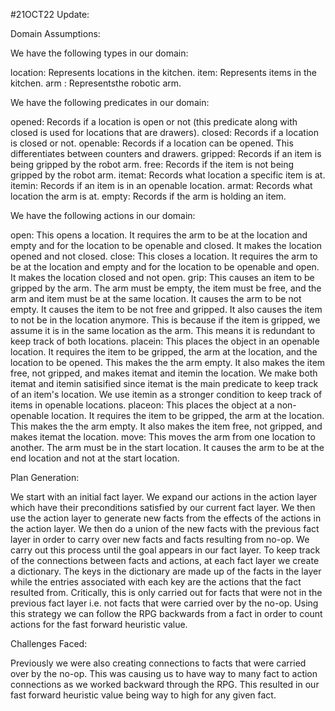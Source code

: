 #21OCT22 Update:

Domain Assumptions:

We have the following types in our domain:

location: Represents locations in the kitchen.
item: Represents items in the kitchen.
arm : Representsthe robotic arm.

We have the following predicates in our domain:

opened: Records if a location is open or not (this predicate along with closed is used for locations that are drawers).
closed: Records if a location is closed or not.
openable: Records if a location can be opened. This differentiates between counters and drawers.
gripped: Records if an item is being gripped by the robot arm.
free: Records if the item is not being gripped by the robot arm.
itemat: Records what location a specific item is at.
itemin: Records if an item is in an openable location. 
armat: Records what location the arm is at.
empty: Records if the arm is holding an item.

We have the following actions in our domain:

open: This opens a location. It requires the arm to be at the location and empty and for the location to be openable and closed. It makes the location opened and not closed.
close: This closes a location. It requires the arm to be at the location and empty and for the location to be openable and open. It makes the location closed and not open.
grip: This causes an item to be gripped by the arm. The arm must be empty, the item must be free, and the arm and item must be at the same location. It causes the arm to be not empty. It causes the item to be not free and gripped. It also causes the item to not be in the location anymore. This is because if the item is gripped, we assume it is in the same location as the arm. This means it is redundant to keep track of both locations. 
placein: This places the object in an openable location. It requires the item to be gripped, the arm at the location, and the location to be opened. This makes the the arm empty. It also makes the item free, not gripped, and makes itemat and itemin the location. We make both itemat and itemin satisified since itemat is the main predicate to keep track of an item's location. We use itemin as a stronger condition to keep track of items in openable locations. 
placeon: This places the object at a non-openable location. It requires the item to be gripped, the arm at the location. This makes the the arm empty. It also makes the item free, not gripped, and makes itemat the location. 
move: This moves the arm from one location to another. The arm must be in the start location. It causes the arm to be at the end location and not at the start location.


Plan Generation:

We start with an initial fact layer. We expand our actions in the action layer which have their preconditions satisfied by our current fact layer. We then use the action layer to generate new facts from the effects of the actions in the action layer. We then do a union of the new facts with the previous fact layer in order to carry over new facts and facts resulting from no-op. We carry out this process until the goal appears in our fact layer. To keep track of the connections between facts and actions, at each fact layer we create a dictionary. The keys in the dictionary are made up of the facts in the layer while the entries associated with each key are the actions that the fact resulted from. Critically, this is only carried out for facts that were not in the previous fact layer i.e. not facts that were carried over by the no-op. Using this strategy we can follow the RPG backwards from a fact in order to count actions for the fast forward heuristic value. 


Challenges Faced:

Previously we were also creating connections to facts that were carried over by the no-op. This was causing us to have way to many fact to action connections as we worked backward through the RPG. This resulted in our fast forward heuristic value being way to high for any given fact. 
